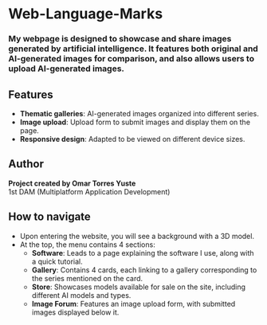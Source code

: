 # Web-Language-Marks

### My webpage is designed to showcase and share images generated by artificial intelligence. It features both original and AI-generated images for comparison, and also allows users to upload AI-generated images.

## Features
- **Thematic galleries**: AI-generated images organized into different series.
- **Image upload**: Upload form to submit images and display them on the page.
- **Responsive design**: Adapted to be viewed on different device sizes.

## Author
**Project created by Omar Torres Yuste**  
1st DAM (Multiplatform Application Development)

## How to navigate
- Upon entering the website, you will see a background with a 3D model.  
- At the top, the menu contains 4 sections:
  - **Software**: Leads to a page explaining the software I use, along with a quick tutorial.
  - **Gallery**: Contains 4 cards, each linking to a gallery corresponding to the series mentioned on the card.
  - **Store**: Showcases models available for sale on the site, including different AI models and types.
  - **Image Forum**: Features an image upload form, with submitted images displayed below it.
